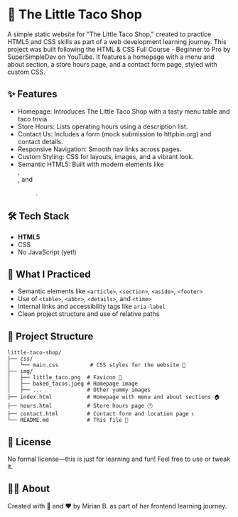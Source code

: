 # 🌮 The Little Taco Shop

A simple static website for "The Little Taco Shop," created to practice HTML5 and CSS skills as part of a web development learning journey. This project was built following the HTML & CSS Full Course - Beginner to Pro by SuperSimpleDev on YouTube. It features a homepage with a menu and about section, a store hours page, and a contact form page, styled with custom CSS.

## ✨ Features
- Homepage: Introduces The Little Taco Shop with a tasty menu table and taco trivia.
- Store Hours: Lists operating hours using a description list. 
- Contact Us: Includes a form (mock submission to httpbin.org) and contact details. 
- Responsive Navigation: Smooth nav links across pages. 
- Custom Styling: CSS for layouts, images, and a vibrant look.
- Semantic HTML5: Built with modern elements like <nav>, <article>, and <figure>.

## 🛠️ Tech Stack

- **HTML5**
- CSS
- No JavaScript (yet!)

## 🧪 What I Practiced

- Semantic elements like `<article>`, `<section>`, `<aside>`, `<footer>`
- Use of `<table>`, `<abbr>`, `<details>`, and `<time>`
- Internal links and accessibility tags like `aria-label`
- Clean project structure and use of relative paths


## 📂 Project Structure 
```
little-taco-shop/
├── css/
│   └── main.css          # CSS styles for the website 🎨
├── img/
│   ├── little_taco.png  # Favicon 🌮
│   ├── baked_tacos.jpeg # Homepage image
│   ├── ...              # Other yummy images
├── index.html           # Homepage with menu and about sections 🏠
├── hours.html           # Store hours page 🕒
├── contact.html         # Contact form and location page 📞
└── README.md            # This file 📝
```


## 📜 License 
No formal license—this is just for learning and fun! Feel free to use or tweak it.


## 🙋‍♀️ About
Created with 🌮 and ❤️ by Mirian B. as part of her frontend learning journey.
